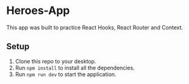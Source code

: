 # Heroes-App

This app was built to practice React Hooks, React Router and Context.

## Setup

1. Clone this repo to your desktop.
2. Run `npm install` to install all the dependencies.
3. Run `npm run dev` to start the application.
